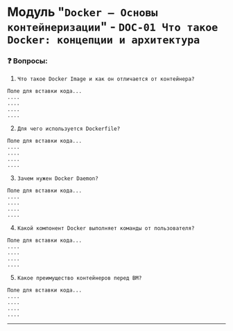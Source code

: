 # Модуль "`Docker — Основы контейнеризации`" - `DOC-01 Что такое Docker: концепции и архитектура`

### ❓ Вопросы:

1. `Что такое Docker Image и как он отличается от контейнера?`

```
Поле для вставки кода...
....
....
....
....
```

2. `Для чего используется Dockerfile?`

```
Поле для вставки кода...
....
....
....
....
```

3. `Зачем нужен Docker Daemon?`

```
Поле для вставки кода...
....
....
....
....
```

4. `Какой компонент Docker выполняет команды от пользователя?`

```
Поле для вставки кода...
....
....
....
....
```

5. `Какое преимущество контейнеров перед ВМ?`

```
Поле для вставки кода...
....
....
....
....
```
---